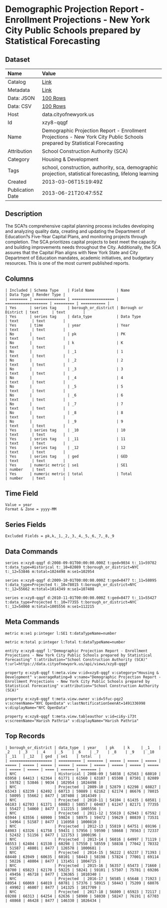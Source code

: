 # Demographic Projection Report - Enrollment Projections - New York City Public Schools prepared by Statistical Forecasting

## Dataset

| Name | Value |
| :--- | :---- |
| Catalog | [Link](https://catalog.data.gov/dataset/demographic-projection-report-enrollment-projections-new-york-city-public-schools-prepared-04658) |
| Metadata | [Link](https://data.cityofnewyork.us/api/views/xzy8-qqgf) |
| Data: JSON | [100 Rows](https://data.cityofnewyork.us/api/views/xzy8-qqgf/rows.json?max_rows=100) |
| Data: CSV | [100 Rows](https://data.cityofnewyork.us/api/views/xzy8-qqgf/rows.csv?max_rows=100) |
| Host | data.cityofnewyork.us |
| Id | xzy8-qqgf |
| Name | Demographic Projection Report - Enrollment Projections - New York City Public Schools prepared by Statistical Forecasting |
| Attribution | School Construction Authority (SCA) |
| Category | Housing & Development |
| Tags | school, construction, authority, sca, demographic projection, statistical forecasting, lifelong learning |
| Created | 2013-03-06T15:19:49Z |
| Publication Date | 2013-06-21T20:47:55Z |

## Description

The SCA?s comprehensive capital planning process includes developing and analyzing quality data, creating and updating the Department of Education?s Five-Year Capital Plans, and monitoring projects through completion. The SCA prioritizes capital projects to best meet the capacity and building improvements needs throughout the City.  Additionally, the SCA assures that the Capital Plan aligns with New York State and City Department of Education mandates, academic initiatives, and budgetary resources.  This is one of the most current published reports.

## Columns

```ls
| Included | Schema Type    | Field Name          | Name                | Data Type | Render Type |
| ======== | ============== | =================== | =================== | ========= | =========== |
| Yes      | series tag     | borough_or_district | Borough or District | text      | text        |
| Yes      | series tag     | data_type           | Data Type           | text      | text        |
| Yes      | time           | year                | Year                | text      | text        |
| No       |                | pk                  | PK                  | text      | text        |
| No       |                | k                   | K                   | text      | text        |
| No       |                | _1                  | 1                   | text      | text        |
| No       |                | _2                  | 2                   | text      | text        |
| No       |                | _3                  | 3                   | text      | text        |
| No       |                | _4                  | 4                   | text      | text        |
| No       |                | _5                  | 5                   | text      | text        |
| No       |                | _6                  | 6                   | text      | text        |
| No       |                | _7                  | 7                   | text      | text        |
| No       |                | _8                  | 8                   | text      | text        |
| No       |                | _9                  | 9                   | text      | text        |
| Yes      | series tag     | _10                 | 10                  | text      | text        |
| Yes      | series tag     | _11                 | 11                  | text      | text        |
| Yes      | series tag     | _12                 | 12                  | text      | text        |
| Yes      | series tag     | ged                 | GED                 | text      | text        |
| Yes      | numeric metric | se1                 | SE1                 | number    | text        |
| Yes      | numeric metric | total               | Total               | number    | text        |
```

## Time Field

```ls
Value = year
Format & Zone = yyyy-MM
```

## Series Fields

```ls
Excluded Fields = pk,k,_1,_2,_3,_4,_5,_6,_7,_8,_9
```

## Data Commands

```ls
series e:xzy8-qqgf d:2008-09-01T00:00:00.000Z t:ged=9034 t:_11=59782 t:data_type=Historical t:_10=82089 t:borough_or_district=NYC t:_12=53846 m:total=1024498 m:se1=102954

series e:xzy8-qqgf d:2009-10-01T00:00:00.000Z t:ged=8477 t:_11=58095 t:data_type=Projected t:_10=78015 t:borough_or_district=NYC t:_12=55662 m:total=1014349 m:se1=107408

series e:xzy8-qqgf d:2010-11-01T00:00:00.000Z t:ged=8477 t:_11=55427 t:data_type=Projected t:_10=77355 t:borough_or_district=NYC t:_12=54060 m:total=1005556 m:se1=112215
```

## Meta Commands

```ls
metric m:se1 p:integer l:SE1 t:dataTypeName=number

metric m:total p:integer l:Total t:dataTypeName=number

entity e:xzy8-qqgf l:"Demographic Projection Report - Enrollment Projections - New York City Public Schools prepared by Statistical Forecasting" t:attribution="School Construction Authority (SCA)" t:url=https://data.cityofnewyork.us/api/views/xzy8-qqgf

property e:xzy8-qqgf t:meta.view v:id=xzy8-qqgf v:category="Housing & Development" v:averageRating=0 v:name="Demographic Projection Report - Enrollment Projections - New York City Public Schools prepared by Statistical Forecasting" v:attribution="School Construction Authority (SCA)"

property e:xzy8-qqgf t:meta.view.owner v:id=5fuc-pqz2 v:screenName="NYC OpenData" v:lastNotificationSeenAt=1491336998 v:displayName="NYC OpenData"

property e:xzy8-qqgf t:meta.view.tableauthor v:id=ci6y-i73t v:screenName="Harish Pathria" v:displayName="Harish Pathria"
```

## Top Records

```ls
| borough_or_district | data_type  | year    | pk    | k     | _1    | _2    | _3    | _4    | _5    | _6    | _7    | _8    | _9    | _10   | _11   | _12   | ged  | se1    | total   | 
| =================== | ========== | ======= | ===== | ===== | ===== | ===== | ===== | ===== | ===== | ===== | ===== | ===== | ===== | ===== | ===== | ===== | ==== | ====== | ======= | 
| NYC                 | Historical | 2008-09 | 54038 | 62563 | 68010 | 65958 | 64413 | 62364 | 61771 | 61560 | 63107 | 65508 | 87501 | 82089 | 59782 | 53846 | 9034 | 102954 | 1024498 | 
| NYC                 | Projected  | 2009-10 | 52879 | 62298 | 68827 | 65343 | 63239 | 62492 | 60713 | 59889 | 62162 | 62174 | 86676 | 78015 | 58095 | 55662 | 8477 | 107408 | 1014349 | 
| NYC                 | Projected  | 2010-11 | 54104 | 61435 | 68581 | 66183 | 62703 | 61371 | 60883 | 58857 | 60487 | 61247 | 82171 | 77355 | 55427 | 54060 | 8477 | 112215 | 1005556 | 
| NYC                 | Projected  | 2011-12 | 55619 | 62943 | 67592 | 65944 | 63556 | 60900 | 59824 | 58975 | 59472 | 59629 | 80839 | 73531 | 54964 | 51587 | 8477 | 116958 | 1000810 | 
| NYC                 | Projected  | 2012-13 | 55819 | 64751 | 69196 | 64983 | 63326 | 61758 | 59431 | 57956 | 59590 | 58668 | 78563 | 72337 | 52432 | 51156 | 8477 | 121753 | 1000196 | 
| NYC                 | Projected  | 2013-14 | 56016 | 64997 | 71119 | 66553 | 62404 | 61530 | 60298 | 57550 | 58559 | 58838 | 77042 | 70332 | 51587 | 48801 | 8477 | 126578 | 1000681 | 
| NYC                 | Projected  | 2014-15 | 56222 | 65237 | 71393 | 68440 | 63949 | 60635 | 60101 | 58443 | 58198 | 57824 | 77001 | 69114 | 50226 | 48004 | 8477 | 131451 | 1004715 | 
| NYC                 | Projected  | 2015-16 | 56357 | 65473 | 71660 | 68700 | 65823 | 62170 | 59225 | 58241 | 59101 | 57507 | 75781 | 69286 | 49456 | 46718 | 8477 | 136365 | 1010340 | 
| NYC                 | Projected  | 2016-17 | 56585 | 65648 | 71923 | 68954 | 66069 | 64019 | 60781 | 57376 | 58915 | 58443 | 75209 | 68076 | 49902 | 46007 | 8477 | 141325 | 1017709 | 
| NYC                 | Projected  | 2017-18 | 56809 | 65923 | 72117 | 69208 | 66313 | 64254 | 62636 | 58900 | 58030 | 58247 | 76191 | 67703 | 48868 | 46428 | 8477 | 146330 | 1026434 | 
```